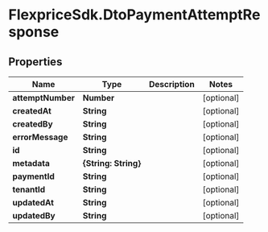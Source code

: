 # FlexpriceSdk.DtoPaymentAttemptResponse

## Properties

Name | Type | Description | Notes
------------ | ------------- | ------------- | -------------
**attemptNumber** | **Number** |  | [optional] 
**createdAt** | **String** |  | [optional] 
**createdBy** | **String** |  | [optional] 
**errorMessage** | **String** |  | [optional] 
**id** | **String** |  | [optional] 
**metadata** | **{String: String}** |  | [optional] 
**paymentId** | **String** |  | [optional] 
**tenantId** | **String** |  | [optional] 
**updatedAt** | **String** |  | [optional] 
**updatedBy** | **String** |  | [optional] 


